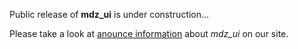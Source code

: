 Public release of **mdz_ui** is under construction...

Please take a look at [anounce information] about *mdz_ui* on our site.

[anounce information]: https://maxdz.com/mdz_ui.html

